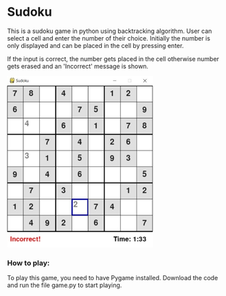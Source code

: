 # Sudoku
This is a sudoku game in python using backtracking algorithm.
User can select a cell and enter the number of their choice. Initially the number is only displayed and can be placed in the cell by pressing enter.

If the input is correct, the number gets placed in the cell otherwise number gets erased and an 'Incorrect' message is shown.

![](Images/Game.JPG)


### How to play:
To play this game, you need to have Pygame installed.
Download the code and run the file game.py to start playing.

